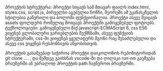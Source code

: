 პროექტის სტრუქტურა:
პროექტი სიცავს სამ მთავარ ფაილს index.html, styles.css, script.js, პირველსი აგებულია ჩონჩი, მეორეში ამ უკანასკნელის სტილებია გაწერილი და ბოლოში ფუნქციონალია. პროექტი ასევე შეიცავს assets ფოლდერს რომელიც მოიცავს პროექტში გამოყენებულ ფოტოებს.
ტექნოლოგიები:
გამოყენებული მაქ javascript-ECMAScript 6, css ES6 ვიყენებ გლობალური ვარიებლების შექმნნაში, ასევე ფუნქციის სტრუქტურაში, css-ში ვიიყენებ ყველაფერს მგონი რაც შესაძლებელია და ასევე css ვიყენებ რესპონსივის აწყობისთვის.

პროექტის გასაშვებად საჭიროა პროექტი დაიკოლონოს რეპოზიტორიდან git clone .... , და შემდეგ გაიხსნას vscode-ში და ღილაკი run-ით გაეშვება ბრაუზერში ან უბრალოდ პროექტის path ჩავწეროთ ბრაუზერში.

